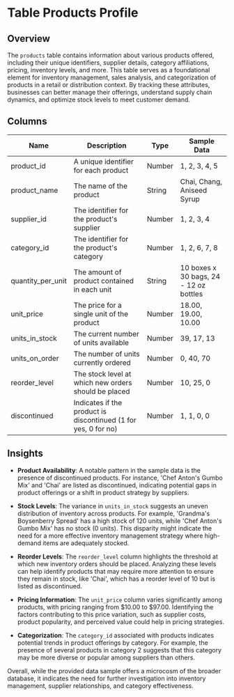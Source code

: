 # Table Products Profile

## Overview
The `products` table contains information about various products offered, including their unique identifiers, supplier details, category affiliations, pricing, inventory levels, and more. This table serves as a foundational element for inventory management, sales analysis, and categorization of products in a retail or distribution context. By tracking these attributes, businesses can better manage their offerings, understand supply chain dynamics, and optimize stock levels to meet customer demand.

## Columns
| Name                    | Description                                                   | Type          | Sample Data             |
|-------------------------|---------------------------------------------------------------|---------------|-------------------------|
| product_id              | A unique identifier for each product                          | Number        | 1, 2, 3, 4, 5           |
| product_name            | The name of the product                                       | String        | Chai, Chang, Aniseed Syrup |
| supplier_id             | The identifier for the product's supplier                    | Number        | 1, 2, 3, 4               |
| category_id             | The identifier for the product's category                    | Number        | 1, 2, 6, 7, 8           |
| quantity_per_unit       | The amount of product contained in each unit                 | String        | 10 boxes x 30 bags, 24 - 12 oz bottles |
| unit_price              | The price for a single unit of the product                   | Number        | 18.00, 19.00, 10.00     |
| units_in_stock          | The current number of units available                         | Number        | 39, 17, 13              |
| units_on_order          | The number of units currently ordered                          | Number        | 0, 40, 70               |
| reorder_level           | The stock level at which new orders should be placed          | Number        | 10, 25, 0               |
| discontinued            | Indicates if the product is discontinued (1 for yes, 0 for no) | Number        | 1, 1, 0, 0              |

## Insights
- **Product Availability**: A notable pattern in the sample data is the presence of discontinued products. For instance, 'Chef Anton's Gumbo Mix' and 'Chai' are listed as discontinued, indicating potential gaps in product offerings or a shift in product strategy by suppliers.
  
- **Stock Levels**: The variance in `units_in_stock` suggests an uneven distribution of inventory across products. For example, 'Grandma's Boysenberry Spread' has a high stock of 120 units, while 'Chef Anton's Gumbo Mix' has no stock (0 units). This disparity might indicate the need for a more effective inventory management strategy where high-demand items are adequately stocked.

- **Reorder Levels**: The `reorder_level` column highlights the threshold at which new inventory orders should be placed. Analyzing these levels can help identify products that may require more attention to ensure they remain in stock, like 'Chai', which has a reorder level of 10 but is listed as discontinued.

- **Pricing Information**: The `unit_price` column varies significantly among products, with pricing ranging from $10.00 to $97.00. Identifying the factors contributing to this price variation, such as supplier costs, product popularity, and perceived value could help in pricing strategies.

- **Categorization**: The `category_id` associated with products indicates potential trends in product offerings by category. For example, the presence of several products in category 2 suggests that this category may be more diverse or popular among suppliers than others.

Overall, while the provided data sample offers a microcosm of the broader database, it indicates the need for further investigation into inventory management, supplier relationships, and category effectiveness.